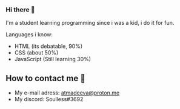 ### Hi there 👋
I'm a student learning programming since i was a kid, i do it for fun.

Languages i know:
- HTML (its debatable, 90%)
- CSS (about 50%)
- JavaScript (Still learning 30%)

## How to contact me 📨
- My e-mail adress: atmadeeva@proton.me
- My discord: Soulless#3692
